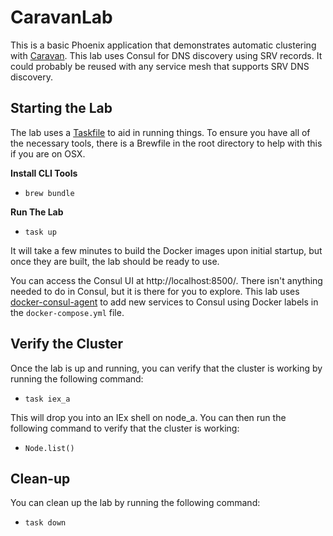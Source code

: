 # CaravanLab

This is a basic Phoenix application that demonstrates automatic clustering with
[Caravan](https://github.com/uberbrodt/caravan). This lab uses Consul for DNS
discovery using SRV records. It could probably be reused with any service mesh
that supports SRV DNS discovery.

## Starting the Lab

The lab uses a [Taskfile](https://taskfile.dev/) to aid in running things. To
ensure you have all of the necessary tools, there is a Brewfile in the root
directory to help with this if you are on OSX.

**Install CLI Tools**

* `brew bundle`

**Run The Lab**

* `task up`

It will take a few minutes to build the Docker images upon initial startup, but
once they are built, the lab should be ready to use.

You can access the Consul UI at http://localhost:8500/. There isn't anything
needed to do in Consul, but it is there for you to explore. This lab uses
[docker-consul-agent](https://github.com/zenchild/docker-consul-agent) to add
new services to Consul using Docker labels in the `docker-compose.yml` file.

## Verify the Cluster

Once the lab is up and running, you can verify that the cluster is working by
running the following command:

* `task iex_a`

This will drop you into an IEx shell on node_a. You can then run the following
command to verify that the cluster is working:

* `Node.list()`

## Clean-up

You can clean up the lab by running the following command:

* `task down`
